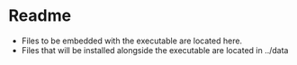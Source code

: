 # Readme

- Files to be embedded with the executable are located here.
- Files that will be installed alongside the executable are located in ../data
